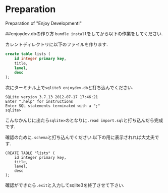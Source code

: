 Preparation
===========

Preparation of "Enjoy Development!"

##enjoydev.dbの作り方
```bundle install```をしてから以下の作業をしてください.

カレントディレクトリに以下のファイルを作ります.

```SQL:import.sql
create table lists (
	id integer primary key,
	title,
	level,
	desc
);
```

次にターミナル上で```sqlite3 enjoydev.db```と打ち込んでください.

```
SQLite version 3.7.13 2012-07-17 17:46:21
Enter ".help" for instructions
Enter SQL statements terminated with a ";"
sqlite>
```

こんなかんじに出たら```sqlite>```のとなりに```.read import.sql```と打ち込んだら完成です.

確認のために```.schema```と打ち込んでください.以下の用に表示されれば大丈夫です.

```
CREATE TABLE "lists" (
	id integer primary key, 
	title, 
	level, 
	desc
);
```

確認ができたら```.exit```と入力してsqlite3を終了させて下さい.